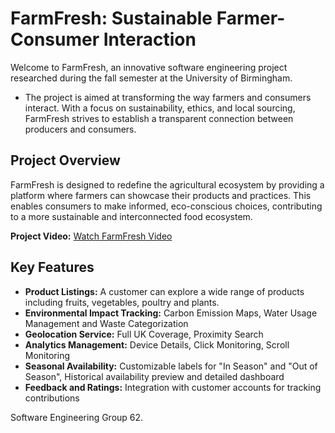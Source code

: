 # FarmFresh: Sustainable Farmer-Consumer Interaction
Welcome to FarmFresh, an innovative software engineering project researched during the fall semester at the University of Birmingham. 
- The project is aimed at transforming the way farmers and consumers interact. With a focus on sustainability, ethics, and local sourcing, FarmFresh strives to establish a transparent connection between producers and consumers.

## Project Overview
FarmFresh is designed to redefine the agricultural ecosystem by providing a platform where farmers can showcase their products and practices. This enables consumers to make informed, eco-conscious choices, contributing to a more sustainable and interconnected food ecosystem.

**Project Video:**
[Watch FarmFresh Video](https://www.youtube.com/watch?v=o1qJMWx1NR4&ab_channel=RyanRibeiro)

## Key Features
- **Product Listings:** A customer can explore a wide range of products including fruits, vegetables,
poultry and plants.
- **Environmental Impact Tracking:** Carbon Emission Maps, Water Usage Management and Waste Categorization
- **Geolocation Service:** Full UK Coverage, Proximity Search
- **Analytics Management:** Device Details, Click Monitoring, Scroll Monitoring
- **Seasonal Availability:** Customizable labels for "In Season" and "Out of Season", Historical availability preview and detailed dashboard
- **Feedback and Ratings:** Integration with customer accounts for tracking contributions

Software Engineering Group 62.
